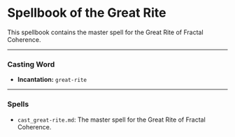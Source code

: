 # Spellbook of the Great Rite

This spellbook contains the master spell for the Great Rite of Fractal Coherence.

---

### Casting Word
- **Incantation:** `great-rite`

---

### Spells
- `cast_great-rite.md`: The master spell for the Great Rite of Fractal Coherence.


